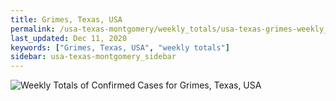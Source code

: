```yaml
---
title: Grimes, Texas, USA
permalink: /usa-texas-montgomery/weekly_totals/usa-texas-grimes-weekly_totals.html
last_updated: Dec 11, 2020
keywords: ["Grimes, Texas, USA", "weekly totals"]
sidebar: usa-texas-montgomery_sidebar
---
```


![Weekly Totals of Confirmed Cases for Grimes, Texas, USA](/covid_tracker/images/graphs/usa-texas-grimes-weekly_totals_graph.png)
